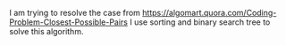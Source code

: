 I am trying to resolve the case from https://algomart.quora.com/Coding-Problem-Closest-Possible-Pairs
I use sorting and binary search tree to solve this algorithm.
